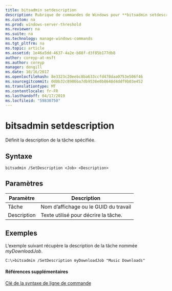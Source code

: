 ```yaml
---
title: bitsadmin setdescription
description: Rubrique de commandes de Windows pour **bitsadmin setdescription** -définit la description de la tâche spécifiée.
ms.custom: na
ms.prod: windows-server-threshold
ms.reviewer: na
ms.suite: na
ms.technology: manage-windows-commands
ms.tgt_pltfrm: na
ms.topic: article
ms.assetid: 1e46a5dd-4637-4a2e-b88f-d3f85b177db8
author: coreyp-at-msft
ms.author: coreyp
manager: dongill
ms.date: 10/16/2017
ms.openlocfilehash: 8e3323c20eebc8ba633ccfd478daa0753e506f46
ms.sourcegitcommit: 0d0b32c8986ba7db9536e0b8648d4ddf9b03e452
ms.translationtype: MT
ms.contentlocale: fr-FR
ms.lasthandoff: 04/17/2019
ms.locfileid: "59830750"
---
```

# <a name="bitsadmin-setdescription"></a>bitsadmin setdescription



Définit la description de la tâche spécifiée.

## <a name="syntax"></a>Syntaxe

```
bitsadmin /SetDescription <Job> <Description>
```

## <a name="parameters"></a>Paramètres

|Paramètre|Description|
|---------|-----------|
|Tâche|Nom d’affichage ou le GUID du travail|
|Description|Texte utilisé pour décrire la tâche.|

## <a name="BKMK_examples"></a>Exemples

L’exemple suivant récupère la description de la tâche nommée *myDownloadJob*.
```
C:\>bitsadmin /SetDescription myDownloadJob "Music Downloads"
```

#### <a name="additional-references"></a>Références supplémentaires

[Clé de la syntaxe de ligne de commande](command-line-syntax-key.md)
